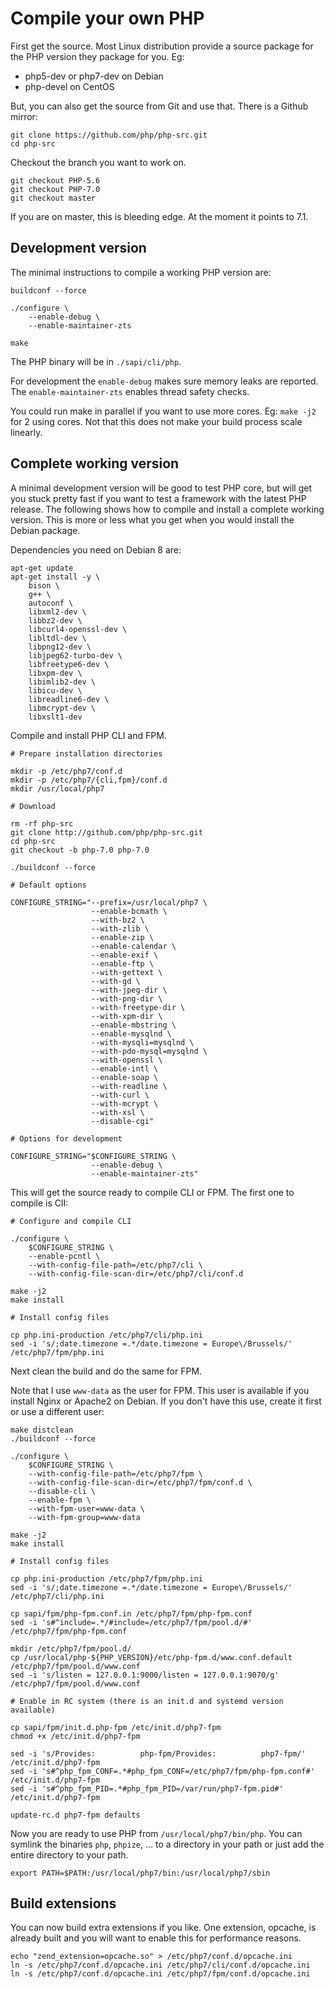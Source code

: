 # Compile your own PHP

First get the source. Most Linux distribution provide a source package
for the PHP version they package for you. Eg:

  - php5-dev or php7-dev on Debian
  - php-devel on CentOS

But, you can also get the source from Git and use that. There is a Github mirror:

```
git clone https://github.com/php/php-src.git
cd php-src
```

Checkout the branch you want to work on.

```
git checkout PHP-5.6
git checkout PHP-7.0
git checkout master
```

If you are on master, this is bleeding edge. At the moment it points to 7.1.

## Development version

The minimal instructions to compile a working PHP version are:

```
buildconf --force

./configure \
    --enable-debug \
    --enable-maintainer-zts

make
```

The PHP binary will be in ```./sapi/cli/php```.

For development the ```enable-debug``` makes sure memory leaks are reported.
The ```enable-maintainer-zts``` enables thread safety checks.

You could run make in parallel if you want to use more cores. Eg: ```make -j2```
for 2 using cores. Not that this does not make your build process scale linearly.

## Complete working version

A minimal development version will be good to test PHP core, but will get you stuck
pretty fast if you want to test a framework with the latest PHP release. The
following shows how to compile and install a complete working version. This is
more or less what you get when you would install the Debian package.

Dependencies you need on Debian 8 are:

```
apt-get update
apt-get install -y \
    bison \
    g++ \
    autoconf \
    libxml2-dev \
    libbz2-dev \
    libcurl4-openssl-dev \
    libltdl-dev \
    libpng12-dev \
    libjpeg62-turbo-dev \
    libfreetype6-dev \
    libxpm-dev \
    libimlib2-dev \
    libicu-dev \
    libreadline6-dev \
    libmcrypt-dev \
    libxslt1-dev
```

Compile and install PHP CLI and FPM.

```
# Prepare installation directories

mkdir -p /etc/php7/conf.d
mkdir -p /etc/php7/{cli,fpm}/conf.d
mkdir /usr/local/php7

# Download

rm -rf php-src
git clone http://github.com/php/php-src.git
cd php-src
git checkout -b php-7.0 php-7.0

./buildconf --force

# Default options

CONFIGURE_STRING="--prefix=/usr/local/php7 \
                  --enable-bcmath \
                  --with-bz2 \
                  --with-zlib \
                  --enable-zip \
                  --enable-calendar \
                  --enable-exif \
                  --enable-ftp \
                  --with-gettext \
                  --with-gd \
                  --with-jpeg-dir \
                  --with-png-dir \
                  --with-freetype-dir \
                  --with-xpm-dir \
                  --enable-mbstring \
                  --enable-mysqlnd \
                  --with-mysqli=mysqlnd \
                  --with-pdo-mysql=mysqlnd \
                  --with-openssl \
                  --enable-intl \
                  --enable-soap \
                  --with-readline \
                  --with-curl \
                  --with-mcrypt \
                  --with-xsl \
                  --disable-cgi"

# Options for development

CONFIGURE_STRING="$CONFIGURE_STRING \
                  --enable-debug \
                  --enable-maintainer-zts"
```

This will get the source ready to compile CLI or FPM. The first one to compile
is ClI:

```
# Configure and compile CLI

./configure \
    $CONFIGURE_STRING \
    --enable-pcntl \
    --with-config-file-path=/etc/php7/cli \
    --with-config-file-scan-dir=/etc/php7/cli/conf.d

make -j2
make install

# Install config files

cp php.ini-production /etc/php7/cli/php.ini
sed -i 's/;date.timezone =.*/date.timezone = Europe\/Brussels/' /etc/php7/fpm/php.ini
```

Next clean the build and do the same for FPM.

Note that I use ```www-data``` as the user for FPM. This user is available if
you install Nginx or Apache2 on Debian. If you don't have this use, create it
first or use a different user:

```
make distclean
./buildconf --force

./configure \
    $CONFIGURE_STRING \
    --with-config-file-path=/etc/php7/fpm \
    --with-config-file-scan-dir=/etc/php7/fpm/conf.d \
    --disable-cli \
    --enable-fpm \
    --with-fpm-user=www-data \
    --with-fpm-group=www-data

make -j2
make install

# Install config files

cp php.ini-production /etc/php7/fpm/php.ini
sed -i 's/;date.timezone =.*/date.timezone = Europe\/Brussels/' /etc/php7/cli/php.ini

cp sapi/fpm/php-fpm.conf.in /etc/php7/fpm/php-fpm.conf
sed -i 's#^include=.*/#include=/etc/php7/fpm/pool.d/#' /etc/php7/fpm/php-fpm.conf

mkdir /etc/php7/fpm/pool.d/
cp /usr/local/php-${PHP_VERSION}/etc/php-fpm.d/www.conf.default /etc/php7/fpm/pool.d/www.conf
sed -i 's/listen = 127.0.0.1:9000/listen = 127.0.0.1:9070/g' /etc/php7/fpm/pool.d/www.conf

# Enable in RC system (there is an init.d and systemd version available)

cp sapi/fpm/init.d.php-fpm /etc/init.d/php7-fpm
chmod +x /etc/init.d/php7-fpm

sed -i 's/Provides:          php-fpm/Provides:          php7-fpm/' /etc/init.d/php7-fpm
sed -i 's#^php_fpm_CONF=.*#php_fpm_CONF=/etc/php7/fpm/php-fpm.conf#' /etc/init.d/php7-fpm
sed -i 's#^php_fpm_PID=.*#php_fpm_PID=/var/run/php7-fpm.pid#' /etc/init.d/php7-fpm

update-rc.d php7-fpm defaults
```

Now you are ready to use PHP from ```/usr/local/php7/bin/php```. You can symlink
the binaries ```php```, ```phpize```, ... to a directory in your path or just
add the entire directory to your path.

```
export PATH=$PATH:/usr/local/php7/bin:/usr/local/php7/sbin
```

## Build extensions

You can now build extra extensions if you like. One extension, opcache, is already
built and you will want to enable this for performance reasons.

```
echo "zend_extension=opcache.so" > /etc/php7/conf.d/opcache.ini
ln -s /etc/php7/conf.d/opcache.ini /etc/php7/cli/conf.d/opcache.ini
ln -s /etc/php7/conf.d/opcache.ini /etc/php7/fpm/conf.d/opcache.ini
```
